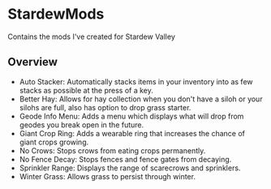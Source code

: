 # StardewMods
Contains the mods I've created for Stardew Valley

## Overview
- Auto Stacker: Automatically stacks items in your inventory into as few stacks as possible at the press of a key.
- Better Hay: Allows for hay collection when you don't have a siloh or your silohs are full, also has option to drop grass starter.
- Geode Info Menu: Adds a menu which displays what will drop from geodes you break open in the future.
- Giant Crop Ring: Adds a wearable ring that increases the chance of giant crops growing.
- No Crows: Stops crows from eating crops permanently.
- No Fence Decay: Stops fences and fence gates from decaying.
- Sprinkler Range: Displays the range of scarecrows and sprinklers.
- Winter Grass: Allows grass to persist through winter.